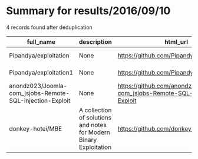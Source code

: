 
# Summary for results/2016/09/10
    
4 records found after deduplication

| full_name | description | html_url | matched_list | matched_count | pushed_at | size | stargazers_count | language | forks_count |
|----------------------------------------------------------|--------------------------------------------------------------------|-----------------------------------------------------------------------------|----------------|-----------------|---------------------------|--------|--------------------|------------|---------------|
| Pipandya/exploitation | None | https://github.com/Pipandya/exploitation | ['exploit'] | 1 | 2016-09-10 12:48:12+00:00 | 0 | 0 | | 0 |
| Pipandya/exploitation1 | None | https://github.com/Pipandya/exploitation1 | ['exploit'] | 1 | 2016-09-10 12:53:51+00:00 | 0 | 0 | | 0 |
| anondz023/Joomla-com_jsjobs-Remote-SQL-Injection-Exploit | None | https://github.com/anondz023/Joomla-com_jsjobs-Remote-SQL-Injection-Exploit | ['exploit'] | 1 | 2016-09-10 18:30:21+00:00 | 0 | 0 | | 0 |
| donkey-hotei/MBE | A collection of solutions and notes for Modern Binary Exploitation | https://github.com/donkey-hotei/MBE | ['exploit'] | 1 | 2016-09-10 18:58:58+00:00 | 335 | 3 | C | 3 |
